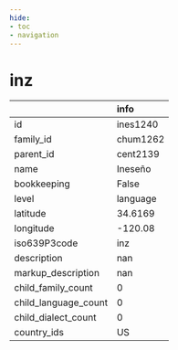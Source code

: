 ```yaml
---
hide:
- toc
- navigation
---
```

# inz
|                      | info     |
|:---------------------|:---------|
| id                   | ines1240 |
| family_id            | chum1262 |
| parent_id            | cent2139 |
| name                 | Ineseño  |
| bookkeeping          | False    |
| level                | language |
| latitude             | 34.6169  |
| longitude            | -120.08  |
| iso639P3code         | inz      |
| description          | nan      |
| markup_description   | nan      |
| child_family_count   | 0        |
| child_language_count | 0        |
| child_dialect_count  | 0        |
| country_ids          | US       |